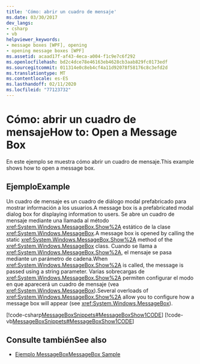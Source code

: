 ```yaml
---
title: 'Cómo: abrir un cuadro de mensaje'
ms.date: 03/30/2017
dev_langs:
- csharp
- vb
helpviewer_keywords:
- message boxes [WPF], opening
- opening message boxes [WPF]
ms.assetid: acaad17f-af43-4eca-a004-f1c9e7c6f292
ms.openlocfilehash: bd2c4dce78e46163eb4628cb3aab829fc0173edf
ms.sourcegitcommit: 011314e0c8eb4cf4a11d92078f58176c8c3efd2d
ms.translationtype: MT
ms.contentlocale: es-ES
ms.lasthandoff: 02/11/2020
ms.locfileid: "77123732"
---
```

# <a name="how-to-open-a-message-box"></a><span data-ttu-id="234d4-102">Cómo: abrir un cuadro de mensaje</span><span class="sxs-lookup"><span data-stu-id="234d4-102">How to: Open a Message Box</span></span>
<span data-ttu-id="234d4-103">En este ejemplo se muestra cómo abrir un cuadro de mensaje.</span><span class="sxs-lookup"><span data-stu-id="234d4-103">This example shows how to open a message box.</span></span>  
  
## <a name="example"></a><span data-ttu-id="234d4-104">Ejemplo</span><span class="sxs-lookup"><span data-stu-id="234d4-104">Example</span></span>  
 <span data-ttu-id="234d4-105">Un cuadro de mensaje es un cuadro de diálogo modal prefabricado para mostrar información a los usuarios.</span><span class="sxs-lookup"><span data-stu-id="234d4-105">A message box is a prefabricated modal dialog box for displaying information to users.</span></span> <span data-ttu-id="234d4-106">Se abre un cuadro de mensaje mediante una llamada al método <xref:System.Windows.MessageBox.Show%2A> estático de la clase <xref:System.Windows.MessageBox>.</span><span class="sxs-lookup"><span data-stu-id="234d4-106">A message box is opened by calling the static <xref:System.Windows.MessageBox.Show%2A> method of the <xref:System.Windows.MessageBox> class.</span></span> <span data-ttu-id="234d4-107">Cuando se llama a <xref:System.Windows.MessageBox.Show%2A>, el mensaje se pasa mediante un parámetro de cadena.</span><span class="sxs-lookup"><span data-stu-id="234d4-107">When <xref:System.Windows.MessageBox.Show%2A> is called, the message is passed using a string parameter.</span></span> <span data-ttu-id="234d4-108">Varias sobrecargas de <xref:System.Windows.MessageBox.Show%2A> permiten configurar el modo en que aparecerá un cuadro de mensaje (vea <xref:System.Windows.MessageBox>).</span><span class="sxs-lookup"><span data-stu-id="234d4-108">Several overloads of <xref:System.Windows.MessageBox.Show%2A> allow you to configure how a message box will appear (see <xref:System.Windows.MessageBox>).</span></span>  
  
 [!code-csharp[MessageBoxSnippets#MessageBoxShow1CODE](~/samples/snippets/csharp/VS_Snippets_Wpf/MessageBoxSnippets/CSharp/Show1Window.xaml.cs#messageboxshow1code)]
 [!code-vb[MessageBoxSnippets#MessageBoxShow1CODE](~/samples/snippets/visualbasic/VS_Snippets_Wpf/MessageBoxSnippets/visualbasic/show1window.xaml.vb#messageboxshow1code)]  
  
## <a name="see-also"></a><span data-ttu-id="234d4-109">Consulte también</span><span class="sxs-lookup"><span data-stu-id="234d4-109">See also</span></span>

- [<span data-ttu-id="234d4-110">Ejemplo MessageBox</span><span class="sxs-lookup"><span data-stu-id="234d4-110">MessageBox Sample</span></span>](https://github.com/Microsoft/WPF-Samples/tree/master/Windows/MessageBox)
